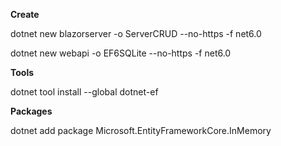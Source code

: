 **Create**

dotnet new blazorserver -o ServerCRUD --no-https -f net6.0

dotnet new webapi -o EF6SQLite --no-https -f net6.0

**Tools**

dotnet tool install --global dotnet-ef

**Packages**

dotnet add package Microsoft.EntityFrameworkCore.InMemory